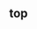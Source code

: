 ## top


<!-- CSSJSON.top.description -->

<!-- CSSJSON.top.syntax -->

<!-- CSSJSON.top.values -->

<!-- CSSJSON.top.defaultValue -->

<!-- CSSJSON.top.unixTags -->

<!-- CSSJSON.top.compatibility -->

<!-- CSSJSON.top.reference -->